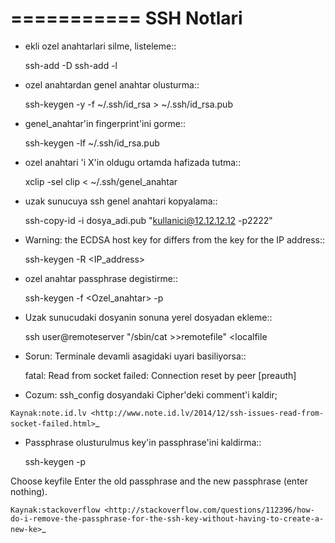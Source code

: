 ===========
SSH Notlari
===========

* ekli ozel anahtarlari silme, listeleme::

    ssh-add -D
    ssh-add -l


* ozel anahtardan genel anahtar olusturma::

    ssh-keygen -y -f ~/.ssh/id_rsa > ~/.ssh/id_rsa.pub

* genel_anahtar'in fingerprint'ini gorme::

    ssh-keygen -lf ~/.ssh/id_rsa.pub

* ozel anahtari 'i X'in oldugu ortamda hafizada tutma::

    xclip -sel clip < ~/.ssh/genel_anahtar

* uzak sunucuya ssh genel anahtari kopyalama::

    ssh-copy-id -i dosya_adi.pub "kullanici@12.12.12.12 -p2222"

* Warning: the ECDSA host key for differs from the key for the IP address::

    ssh-keygen -R <IP_address>

* ozel anahtar passphrase degistirme::

    ssh-keygen -f <Ozel_anahtar> -p

* Uzak sunucudaki dosyanin sonuna yerel dosyadan ekleme::

    ssh user@remoteserver "/sbin/cat >>remotefile" <localfile

* Sorun: Terminale devamli asagidaki uyari basiliyorsa::

    fatal: Read from socket failed: Connection reset by peer [preauth]

* Cozum: ssh_config dosyandaki Cipher'deki comment'i kaldir;

`Kaynak:note.id.lv <http://www.note.id.lv/2014/12/ssh-issues-read-from-socket-failed.html>`_

* Passphrase olusturulmus key'in passphrase'ini kaldirma::

    ssh-keygen -p

Choose keyfile Enter the old passphrase and the new passphrase (enter nothing). 

`Kaynak:stackoverflow <http://stackoverflow.com/questions/112396/how-do-i-remove-the-passphrase-for-the-ssh-key-without-having-to-create-a-new-ke>`_
